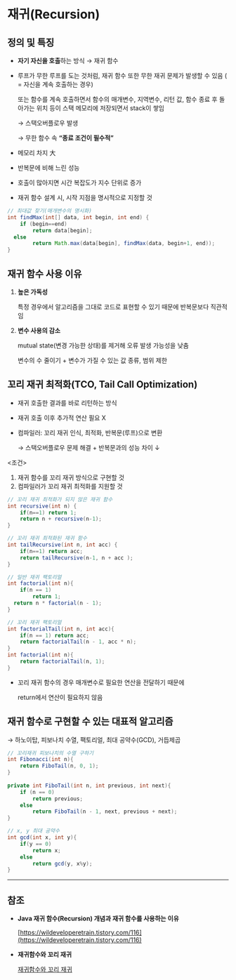 # 재귀(Recursion)



## 정의 및 특징

- **자기 자신을 호출**하는 방식 → 재귀 함수
- 루프가 무한 루프를 도는 것처럼, 재귀 함수 또한 무한 재귀 문제가 발생할 수 있음 ( = 자신을 계속 호출하는 경우)
  
    또는 함수를 계속 호출하면서 함수의 매개변수, 지역변수, 리턴 값, 함수 종료 후 돌아가는 위치 등이 스택 메모리에 저장되면서 stack이 쌓임
    
    → 스택오버플로우 발생
    
    →  무한 함수 속 **“종료 조건이 필수적”**
    
- 메모리 차지 大
- 반복문에 비해 느린 성능
- 호출이 많아지면 시간 복잡도가 지수 단위로 증가
- 재귀 함수 설계 시, 시작 지점을 명시적으로 지정할 것

```java
// 최대값 찾기(매개변수의 명시화)
int findMax(int[] data, int begin, int end) {
	if (begin==end)
		return data[begin];
  else
		return Math.max(data[begin], findMax(data, begin+1, end));
}
```



## 재귀 함수 사용 이유

1. **높은 가독성**
   
    특정 경우에서 알고리즘을 그대로 코드로 표현할 수 있기 때문에 반복문보다 직관적임
    
2. **변수 사용의 감소**
   
    mutual state(변경 가능한 상태)를 제거해 오류 발생 가능성을 낮춤
    
    변수의 수 줄이기 + 변수가 가질 수 있는 값 종류, 범위 제한
    



## 꼬리 재귀 최적화(TCO, Tail Call Optimization)

- 재귀 호출한 결과를 바로 리턴하는 방식
- 재귀 호출 이후 추가적 연산 필요 X
- 컴파일러: 꼬리 재귀 인식, 최적화, 반복문(루프)으로 변환
  
    → 스택오버플로우 문제 해결 + 반복문과의 성능 차이 ↓
    

<조건>

1. 재귀 함수를 꼬리 재귀 방식으로 구현할 것
2. 컴파일러가 꼬리 재귀 최적화를 지원할 것

```java
// 꼬리 재귀 최적화가 되지 않은 재귀 함수
int recursive(int n) {
	if(n==1) return 1;
	return n + recursive(n-1);
}

// 꼬리 재귀 최적화된 재귀 함수
int tailRecursive(int n, int acc) {
	if(n==1) return acc;
	return tailRecursive(n-1, n + acc );
}
```

```java
// 일반 재귀 팩토리얼
int factorial(int n){
	if(n == 1)
		return 1;
  return n * factorial(n - 1);
}

// 꼬리 재귀 팩토리얼
int factorialTail(int n, int acc){
	if(n == 1) return acc;
    return factorialTail(n - 1, acc * n);
}
int factorial(int n){
    return factorialTail(n, 1);
}
```

- 꼬리 재귀 함수의 경우 매개변수로 필요한 연산을 전달하기 때문에
  
    return에서 연산이 필요하지 않음
    



## 재귀 함수로 구현할 수 있는 대표적 알고리즘

→ 하노이탑, 피보나치 수열, 팩토리얼, 최대 공약수(GCD), 거듭제곱

```java
// 꼬리재귀 피보나치의 수열 구하기
int Fibonacci(int n){
    return FiboTail(n, 0, 1);
}
 
private int FiboTail(int n, int previous, int next){
    if (n == 0)
        return previous;
    else
        return FiboTail(n - 1, next, previous + next);
}
```

```java
// x, y 최대 공약수
int gcd(int x, int y){
	if(y == 0)
		return x; 
	else 
		return gcd(y, x%y);
}
```

---



## 참조

- **Java 재귀 함수(Recursion) 개념과 재귀 함수를 사용하는 이유**
  
    [https://wildeveloperetrain.tistory.com/116](https://wildeveloperetrain.tistory.com/116)
    
- **재귀함수와 꼬리 재귀**
  
    [재귀함수와 꼬리 재귀](https://velog.io/@dldhk97/%EC%9E%AC%EA%B7%80%ED%95%A8%EC%88%98%EC%99%80-%EA%BC%AC%EB%A6%AC-%EC%9E%AC%EA%B7%80)